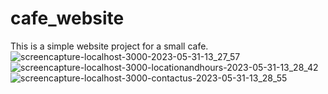 # cafe_website
This is a simple website project for a small cafe. 
![screencapture-localhost-3000-2023-05-31-13_27_57](https://github.com/karljan456/cafe_website/assets/75903246/eb5e12b2-4e01-4373-be0e-2bc788d08dcb)
![screencapture-localhost-3000-locationandhours-2023-05-31-13_28_42](https://github.com/karljan456/cafe_website/assets/75903246/07d22ad9-b015-4927-85d0-6ed42c3b1385)
![screencapture-localhost-3000-contactus-2023-05-31-13_28_55](https://github.com/karljan456/cafe_website/assets/75903246/4ce8cdd2-767e-442d-a3b4-402dd251484f)

